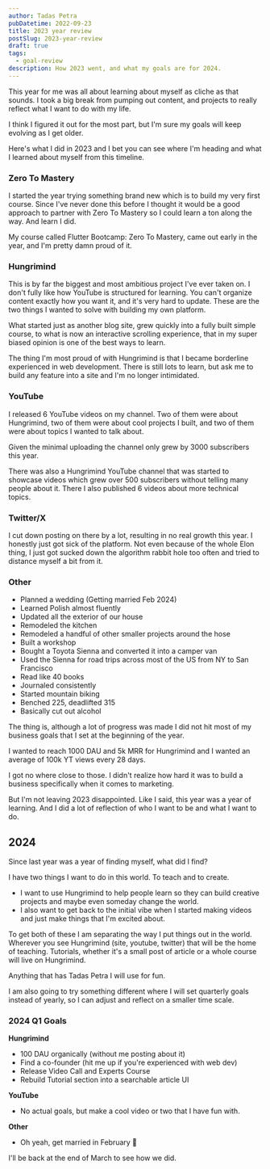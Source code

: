 ```yaml
---
author: Tadas Petra
pubDatetime: 2022-09-23
title: 2023 year review
postSlug: 2023-year-review
draft: true
tags:
  - goal-review
description: How 2023 went, and what my goals are for 2024.
---
```


This year for me was all about learning about myself as cliche as that sounds. I took a big break from pumping out content, and projects to really reflect what I want to do with my life.

I think I figured it out for the most part, but I'm sure my goals will keep evolving as I get older.

Here's what I did in 2023 and I bet you can see where I'm heading and what I learned about myself from this timeline.

### Zero To Mastery
I started the year trying something brand new which is to build my very first course. Since I've never done this before I thought it would be a good approach to partner with Zero To Mastery so I could learn a ton along the way. And learn I did. 

My course called Flutter Bootcamp: Zero To Mastery, came out early in the year, and I'm pretty damn proud of it.

### Hungrimind
This is by far the biggest and most ambitious project I've ever taken on. I don't fully like how YouTube is structured for learning. You can't organize content exactly how you want it, and it's very hard to update. These are the two things I wanted to solve with building my own platform.

What started just as another blog site, grew quickly into a fully built simple course, to what is now an interactive scrolling experience, that in my super biased opinion is one of the best ways to learn. 

The thing I'm most proud of with Hungrimind is that I became borderline experienced in web development. There is still lots to learn, but ask me to build any feature into a site and I'm no longer intimidated.

### YouTube
I released 6 YouTube videos on my channel. Two of them were about Hungrimind, two of them were about cool projects I built, and two of them were about topics I wanted to talk about.

Given the minimal uploading the channel only grew by 3000 subscribers this year.

There was also a Hungrimind YouTube channel that was started to showcase videos which grew over 500 subscribers without telling many people about it. There I also published 6 videos about more technical topics. 

### Twitter/X
I cut down posting on there by a lot, resulting in no real growth this year. I honestly just got sick of the platform. Not even because of the whole Elon thing, I just got sucked down the algorithm rabbit hole too often and tried to distance myself a bit from it. 

### Other 
* Planned a wedding (Getting married Feb 2024)
* Learned Polish almost fluently
* Updated all the exterior of our house
* Remodeled the kitchen
* Remodeled a handful of other smaller projects around the hose
* Built a workshop
* Bought a Toyota Sienna and converted it into a camper van
* Used the Sienna for road trips across most of the US from NY to San Francisco
* Read like 40 books
* Journaled consistently
* Started mountain biking
* Benched 225, deadlifted 315
* Basically cut out alcohol

The thing is, although a lot of progress was made I did not hit most of my business goals that I set at the beginning of the year. 

I wanted to reach 1000 DAU and 5k MRR for Hungrimind and I wanted an average of 100k YT views every 28 days. 

I got no where close to those. I didn't realize how hard it was to build a business specifically when it comes to marketing.

But I'm not leaving 2023 disappointed. Like I said, this year was a year of learning. And I did a lot of reflection of who I want to be and what I want to do. 

## 2024

Since last year was a year of finding myself, what did I find? 

I have two things I want to do in this world. To teach and to create. 

* I want to use Hungrimind to help people learn so they can build creative projects and maybe even someday change the world. 
* I also want to get back to the initial vibe when I started making videos and just make things that I'm excited about.

To get both of these I am separating the way I put things out in the world. Wherever you see Hungrimind (site, youtube, twitter) that will be the home of teaching. Tutorials, whether it's a small post of article or a whole course will live on Hungrimind.

Anything that has Tadas Petra I will use for fun.

I am also going to try something different where I will set quarterly goals instead of yearly, so I can adjust and reflect on a smaller time scale.

### 2024 Q1 Goals
**Hungrimind**
* 100 DAU organically (without me posting about it)
* Find a co-founder (hit me up if you're experienced with web dev)
* Release Video Call and Experts Course
* Rebuild Tutorial section into a searchable article UI

**YouTube**
* No actual goals, but make a cool video or two that I have fun with.

**Other**
* Oh yeah, get married in February 🖤

I'll be back at the end of March to see how we did.